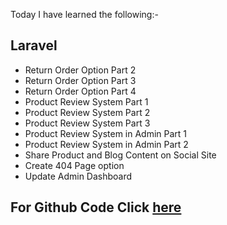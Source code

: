 Today I have learned the following:-

## Laravel
- Return Order Option Part 2
- Return Order Option Part 3
- Return Order Option Part 4
- Product Review System Part 1
- Product Review System Part 2
- Product Review System Part 3
- Product Review System in Admin Part 1
- Product Review System in Admin Part 2
- Share Product and Blog Content on Social Site
- Create 404 Page option
- Update Admin Dashboard

## For Github Code Click [here]()

